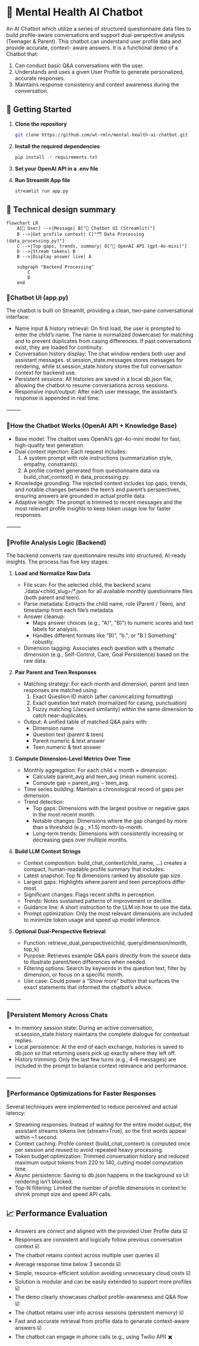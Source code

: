 # 🌟 Mental Health AI Chatbot
An AI Chatbot which utilize a series of structured questionnaire data files to build profile-aware conversations and support dual-perspective analysis (Teenager & Parent). This chatbot can understand user profile data and provide accurate, context-
aware answers. It is a functional demo of a Chatbot that:
1. Can conduct basic Q&A conversations with the user.
2. Understands and uses a given User Profile to generate personalized, accurate responses.
3. Maintains response consistency and context awareness during the conversation.

## 🚀 Getting Started

1. **Clone the repository** 

    ```bash 
    git clone https://github.com/wt-rmln/mental-health-ai-chatbot.git
    ```

2. **Install the required dependencies**

    ```bash
    pip install -r requirements.txt
    ```

4. **Set your OpenAI API in a .env file**

3. **Run Streamlit App file**

    ```bash
    streamlit run app.py
    ```

## 📝 Technical design summary

```mermaid
flowchart LR
    A[👤 User] -->|Message| B["💬 Chatbot UI (Streamlit)"]
    B -->|Get profile context| C["🗂 Data Processing (data_processing.py)"]
    C -->|Top gaps, trends, summary| D["🧠 OpenAI API (gpt-4o-mini)"]
    D -->|Stream tokens| B
    B -->|Display answer live| A

    subgraph "Backend Processing"
        C
        D
    end
```

### **📍Chatbot UI (app.py)**

The chatbot is built on Streamlit, providing a clean, two-pane conversational interface:

* Name input & history retrieval: On first load, the user is prompted to enter the child’s name. The name is normalized (lowercase) for matching and to prevent duplicates from casing differences. If past conversations exist, they are loaded for continuity.
* Conversation history display: The chat window renders both user and assistant messages. st.session_state.messages stores messages for rendering, while st.session_state.history stores the full conversation context for backend use.
* Persistent sessions: All histories are saved in a local db.json file, allowing the chatbot to resume conversations across sessions.
* Responsive input/output: After each user message, the assistant’s response is appended in real time.

⸻

### **📍How the Chatbot Works (OpenAI API + Knowledge Base)**

* Base model: The chatbot uses OpenAI’s gpt-4o-mini model for fast, high-quality text generation.
* Dual context injection: Each request includes:
	1.	A system prompt with role instructions (summarization style, empathy, constraints).
	2.	A profile context generated from questionnaire data via build_chat_context() in data_processing.py.
* Knowledge grounding: The injected context includes top gaps, trends, and notable changes between the teen’s and parent’s perspectives, ensuring answers are grounded in actual profile data.
* Adaptive length: The prompt is trimmed to recent messages and the most relevant profile insights to keep token usage low for faster responses.

⸻

### **📍Profile Analysis Logic (Backend)**

The backend converts raw questionnaire results into structured, AI-ready insights. The process has five key stages:

1. **Load and Normalize Raw Data**
	* File scan: For the selected child, the backend scans ./data/<child_slug>/*.json for all available monthly questionnaire files (both parent and teen).
	* Parse metadata: Extracts the child name, role (Parent / Teen), and timestamp from each file’s metadata.
	* Answer cleanup:
  		* Maps answer choices (e.g., "A)", "B)") to numeric scores and text labels for analysis.
  		* Handles different formats like "B)", "b.", or "B ) Something" robustly.
	* Dimension tagging: Associates each question with a thematic dimension (e.g., Self-Control, Care, Goal Persistence) based on the raw data.

2. **Pair Parent and Teen Responses**
	* Matching strategy: For each month and dimension, parent and teen responses are matched using:
		1.	Exact Question ID match (after canonicalizing formatting)
		2.	Exact question text match (normalized for casing, punctuation)
		3.	Fuzzy matching (Jaccard similarity) within the same dimension to catch near-duplicates.
	* Output: A unified table of matched Q&A pairs with:
		* Dimension name
		* Question text (parent & teen)
		* Parent numeric & text answer
		* Teen numeric & text answer

3. **Compute Dimension-Level Metrics Over Time**
	* Monthly aggregation: For each child × month × dimension:
		* Calculate parent_avg and teen_avg (mean numeric scores).
		* Compute gap = parent_avg − teen_avg.
	* Time series building: Maintain a chronological record of gaps per dimension.
	* Trend detection:
		* Top gaps: Dimensions with the largest positive or negative gaps in the most recent month.
		* Notable changes: Dimensions where the gap changed by more than a threshold (e.g., ±1.5) month-to-month.
		* Long-term trends: Dimensions with consistently increasing or decreasing gaps over multiple months.

4. **Build LLM Context Strings**
	* Context composition: build_chat_context(child_name, …) creates a compact, human-readable profile summary that includes:
	* Latest snapshot: Top N dimensions ranked by absolute gap size.
	* Largest gaps: Highlights where parent and teen perceptions differ most.
	* Significant changes: Flags recent shifts in perception.
	* Trends: Notes sustained patterns of improvement or decline.
	* Guidance line: A short instruction to the LLM on how to use the data.
	* Prompt optimization: Only the most relevant dimensions are included to minimize token usage and speed up model inference.

5. **Optional Dual-Perspective Retrieval**
    * Function: retrieve_dual_perspective(child, query/dimension/month, top_k)
	* Purpose: Retrieves example Q&A pairs directly from the source data to illustrate parent/teen differences when needed.
	* Filtering options: Search by keywords in the question text, filter by dimension, or focus on a specific month.
	* Use case: Could power a “Show more” button that surfaces the exact statements that informed the chatbot’s advice.

⸻

### **📍Persistent Memory Across Chats**
* In-memory session state: During an active conversation, st.session_state.history maintains the complete dialogue for contextual replies.
* Local persistence: At the end of each exchange, histories is saved to db.json so that returning users pick up exactly where they left off.
* History trimming: Only the last few turns (e.g., 4–8 messages) are included in the prompt to balance context relevance and performance.

⸻

### **📍Performance Optimizations for Faster Responses**

Several techniques were implemented to reduce perceived and actual latency:

* Streaming responses: Instead of waiting for the entire model output, the assistant streams tokens live (stream=True), so the first words appear within ~1 second.
* Context caching: Profile context (build_chat_context) is computed once per session and reused to avoid repeated heavy processing.
* Token budget optimization: Trimmed conversation history and reduced maximum output tokens from 220 to 140, cutting model computation time.
* Async persistence: Saving to db.json happens in the background so UI rendering isn’t blocked.
* Top-N filtering: Limited the number of profile dimensions in context to shrink prompt size and speed API calls.

## 📈 Performance Evaluation

* Answers are correct and aligned with the provided User Profile data ☑️
* Responses are consistent and logically follow previous conversation context ☑️
* The chatbot retains context across multiple user queries ☑️
* Average response time below 3 seconds ☑️
* Simple, resource-efficient solution avoiding unnecessary cloud costs ☑️
* Solution is modular and can be easily extended to support more profiles ☑️
* The demo clearly showcases chatbot profile-awareness and Q&A flow ☑️
* The chatbot retains user info across sessions (persistent memory) ☑️
* Fast and accurate retrieval from profile data to generate context-aware answers ☑️
* The chatbot can engage in phone calls (e.g., using Twilio API) ✖️
